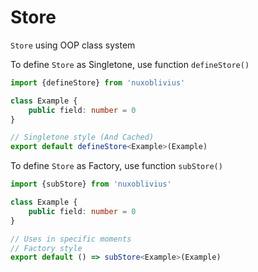 # Store

`Store` using OOP class system

To define `Store` as Singletone, use function `defineStore()`
```ts
import {defineStore} from 'nuxoblivius'

class Example {
    public field: number = 0
}

// Singletone style (And Cached)
export default defineStore<Example>(Example)
```

To define `Store` as Factory, use function `subStore()`
```ts
import {subStore} from 'nuxoblivius'

class Example {
    public field: number = 0
}

// Uses in specific moments
// Factory style
export default () => subStore<Example>(Example)
```